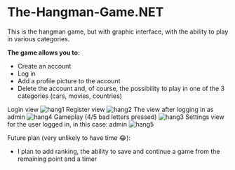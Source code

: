 # The-Hangman-Game.NET
This is the hangman game, but with graphic interface, with the ability to play in various categories. <br>

<b> The game allows you to: </b><br>
  - Create an account <br>
  - Log in <br>
  - Add a profile picture to the account <br>
  - Delete the account 
  and, of course, the possibility to play in one of the 3 categories (cars, movies, countries) <br>

Login view
![hang1](https://user-images.githubusercontent.com/95618244/172892516-771d9275-d7fc-49f0-bf37-cfaf0c22f86e.JPG)
Register view
![hang2](https://user-images.githubusercontent.com/95618244/172892575-4eb4a56a-0a7e-4a18-a5d3-e05d88d9ff2f.JPG)
The view after logging in as admin
![hang4](https://user-images.githubusercontent.com/95618244/172892625-1fc92cd4-b6fa-4cec-ae40-faa260e0cae1.JPG)
Gameplay (4/5 bad letters pressed)
![hang3](https://user-images.githubusercontent.com/95618244/172892755-385a443b-dade-4d09-9c77-f8d18fa85b66.JPG)
Settings view for the user logged in, in this case: admin
![hang5](https://user-images.githubusercontent.com/95618244/172892891-ac665e3a-a441-4f99-b294-2d3bf532b91e.JPG)

Future plan (very unlikely to have time 😂): <br> 
  - I plan to add ranking, the ability to save and continue a game from the remaining point and a timer
